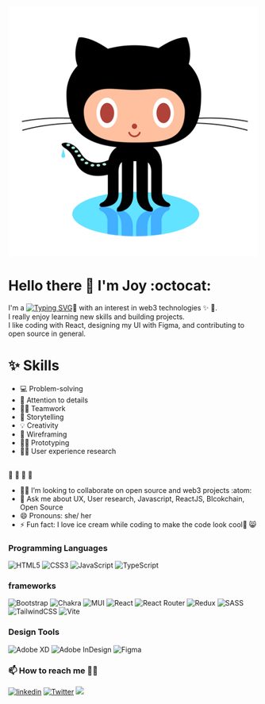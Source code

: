  ![backgroundimage](https://github.com/joyracheal/JoyRacheal/blob/main/github-logo.png)
 
 # Hello there :wave: I'm Joy :octocat:

I'm a [![Typing SVG](https://readme-typing-svg.herokuapp.com?font=Segoe+UI&size=16&color=768390&center=true&vCenter=true&width=343&lines=Frontend+developer;product+designer)](https://git.io/typing-svg):art: with an interest in web3 technologies :sparkles: :dizzy:.<br> I really enjoy learning new skills and building projects.<br> I like coding with React, designing my UI with Figma, and contributing to open source in general.


# :sparkles: Skills
* :computer: Problem-solving
* :dart: Attention to details
* :dancing_women: Teamwork
* :blue_book: Storytelling
* :bulb: Creativity
* :memo: Wireframing
* :artist: Prototyping
* :female_detective: User experience research <br> <br>

:toolbox: :toolbox: :toolbox: :toolbox:
- :dancing_women: I’m looking to collaborate on open source and web3 projects :atom:
- 💬 Ask me about UX, User research, Javascript, ReactJS, Blcokchain, Open Source  
- 😄 Pronouns: she/ her
- ⚡ Fun fact: I love ice cream while coding to make the code look cool🧊 😸

### Programming Languages
![HTML5](https://img.shields.io/badge/html5-%23E34F26.svg?style=for-the-badge&logo=html5&logoColor=white)
![CSS3](https://img.shields.io/badge/css3-%231572B6.svg?style=for-the-badge&logo=css3&logoColor=white)
![JavaScript](https://img.shields.io/badge/javascript-%23323330.svg?style=for-the-badge&logo=javascript&logoColor=%23F7DF1E)
![TypeScript](https://img.shields.io/badge/typescript-%23007ACC.svg?style=for-the-badge&logo=typescript&logoColor=white)

### frameworks
![Bootstrap](https://img.shields.io/badge/bootstrap-%23563D7C.svg?style=for-the-badge&logo=bootstrap&logoColor=white)
![Chakra](https://img.shields.io/badge/chakra-%234ED1C5.svg?style=for-the-badge&logo=chakraui&logoColor=white)
![MUI](https://img.shields.io/badge/MUI-%230081CB.svg?style=for-the-badge&logo=mui&logoColor=white)
![React](https://img.shields.io/badge/react-%2320232a.svg?style=for-the-badge&logo=react&logoColor=%2361DAFB)
![React Router](https://img.shields.io/badge/React_Router-CA4245?style=for-the-badge&logo=react-router&logoColor=white)
![Redux](https://img.shields.io/badge/redux-%23593d88.svg?style=for-the-badge&logo=redux&logoColor=white)
![SASS](https://img.shields.io/badge/SASS-hotpink.svg?style=for-the-badge&logo=SASS&logoColor=white)
![TailwindCSS](https://img.shields.io/badge/tailwindcss-%2338B2AC.svg?style=for-the-badge&logo=tailwind-css&logoColor=white)
![Vite](https://img.shields.io/badge/vite-%23646CFF.svg?style=for-the-badge&logo=vite&logoColor=white)

### Design Tools
![Adobe XD](https://img.shields.io/badge/Adobe%20XD-470137?style=for-the-badge&logo=Adobe%20XD&logoColor=#FF61F6)
![Adobe InDesign](https://img.shields.io/badge/Adobe%20InDesign-49021F?style=for-the-badge&logo=adobeindesign&logoColor=white)
![Figma](https://img.shields.io/badge/figma-%23F24E1E.svg?style=for-the-badge&logo=figma&logoColor=white)

### 📫 How to reach me :pushpin::confetti_ball:

[<img src="https://img.shields.io/badge/linkedin%20-%230077B5.svg?&style=for-the-badge&logo=linkedin&logoColor=white" alt='linkedin'/>](https://www.linkedin.com/in/joy-racheal-9565941b4/) [<img src="https://img.shields.io/badge/Twitter-%231DA1F2.svg?&style=for-the-badge&logo=Twitter&logoColor=white" alt='Twitter'/>](https://twitter.com/Joyracheal4) [<img src="https://img.shields.io/badge/Gmail-D14836?&style=for-the-badge&logo=gmail&logoColor=white">](https://mail/rachealjoy@gmail.com)

